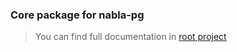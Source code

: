 ### Core package for nabla-pg

> You can find full documentation in [root project](../../README.md)
